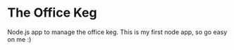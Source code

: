 # The Office Keg
Node.js app to manage the office keg. This is my first node app, so go easy on me :)

